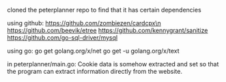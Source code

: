 cloned the peterplanner repo to find that it has certain dependencies

using github:
https://github.com/zombiezen/cardcpx\n
https://github.com/beevik/etree
https://github.com/kennygrant/sanitize
https://github.com/go-sql-driver/mysql

using go:
go get golang.org/x/net
go get -u golang.org/x/text


in peterplanner/main.go:
	Cookie data is somehow extracted and set so that the program can extract information directly from the website.
